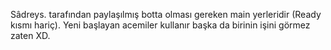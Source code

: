 Sâdreys. tarafından paylaşılmış botta olması gereken main yerleridir (Ready kısmı hariç). Yeni başlayan acemiler kullanır başka da birinin işini görmez zaten XD.
